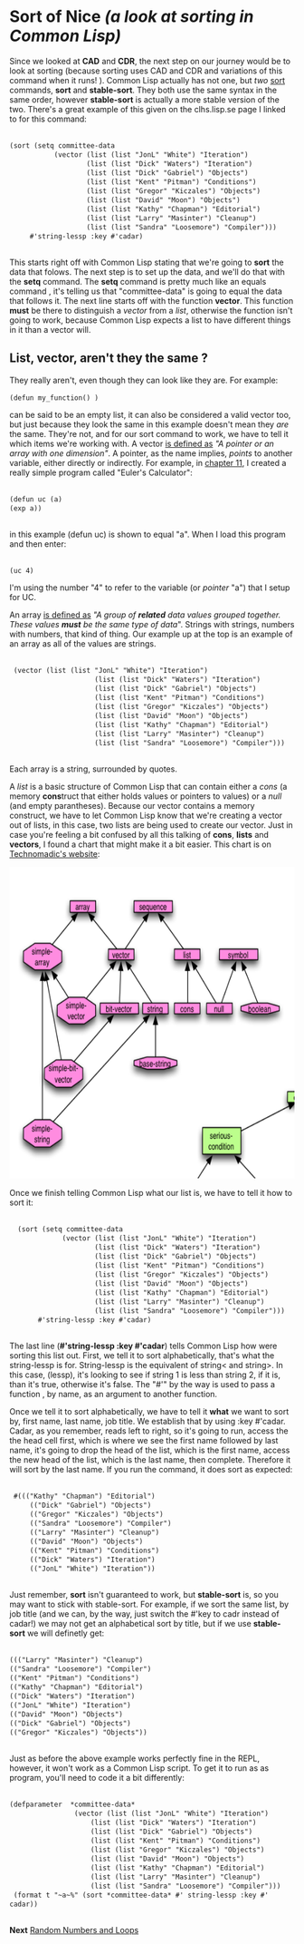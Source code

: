 # Sort of Nice *(a look at sorting in Common Lisp)*

  Since we looked at **CAD** and **CDR**, the next step on our journey would be to look at sorting (because sorting uses CAD and CDR and variations of this
  command when it runs! ). Common Lisp actually has not one, but *two* [sort](http://clhs.lisp.se/Body/f_sort_.htm) commands, **sort** and **stable-sort**. They
  both use the same syntax in the same order, however **stable-sort** is actually a more stable version of the two. There's a great example of this given on the clhs.lisp.se
  page I linked to for this command:
  
  ```
  
  (sort (setq committee-data
             (vector (list (list "JonL" "White") "Iteration")
                     (list (list "Dick" "Waters") "Iteration")
                     (list (list "Dick" "Gabriel") "Objects")
                     (list (list "Kent" "Pitman") "Conditions")
                     (list (list "Gregor" "Kiczales") "Objects")
                     (list (list "David" "Moon") "Objects")
                     (list (list "Kathy" "Chapman") "Editorial")
                     (list (list "Larry" "Masinter") "Cleanup")
                     (list (list "Sandra" "Loosemore") "Compiler")))
       #'string-lessp :key #'cadar)
       
```
       
This starts right off with Common Lisp stating that we're going to **sort** the data that folows. The next step is to set up the data, and we'll do that with the **setq**
command. The **setq** command is pretty much like an equals command , it's telling us that "committee-data" is going to equal the data that follows it. The next line starts 
off with the function **vector**. This function **must** be there to distinguish a *vector* from a *list*, otherwise the function isn't going to work, because Common Lisp
expects a list to have different things in it than a vector will.

## List, vector, aren't they the same ?

  They really aren't, even though they can look like they are. For example:
  
  ``` 
  (defun my_function() )
  
  ```
  
  can be said to be an empty list, it can also be considered a valid vector too, but just because they look the same in this example doesn't mean they *are* the same. They're 
not, and for our sort command to work, we have to tell it which items we're working with. 
    A vector [is defined as](https://www.computerhope.com/jargon/v/vector.htm) *"A pointer or an array with one dimension"*.  A pointer, as the name implies, *points* to 
another variable, either directly or indirectly. For example, in [chapter 11](https://github.com/Vorlonhomeworld/BBCL/blob/main/11%20Defun.md), I created a really simple 
program called "Euler's Calculator":

```

(defun uc (a)
(exp a))


```

in this example (defun uc) is shown to equal "a". When I load this program and then enter:

```

(uc 4) 

```

I'm using the number "4" to refer to the variable (or *pointer* "a") that I setup for UC.

  An array [is defined as](https://www.computerhope.com/jargon/a/array.htm) *"A group of **related** data values grouped together. These values **must** be the same type 
of data*". Strings with strings, numbers with numbers, that kind of thing.  Our example up at the top is an example of an array as all of the values are strings. 

```

 (vector (list (list "JonL" "White") "Iteration")
                     (list (list "Dick" "Waters") "Iteration")
                     (list (list "Dick" "Gabriel") "Objects")
                     (list (list "Kent" "Pitman") "Conditions")
                     (list (list "Gregor" "Kiczales") "Objects")
                     (list (list "David" "Moon") "Objects")
                     (list (list "Kathy" "Chapman") "Editorial")
                     (list (list "Larry" "Masinter") "Cleanup")
                     (list (list "Sandra" "Loosemore") "Compiler")))
                     
```

Each array is a string, surrounded by quotes.

  A *list* is a basic structure of Common Lisp that can contain either a *cons* (a memory **cons**truct that either holds values or pointers to values) or a *null* (and empty 
parantheses).  Because our  vector contains a memory construct, we have to let  Common Lisp know that we're creating a vector out of lists, in this case, two lists are being 
used to create our vector. Just in case you're feeling a bit confused by all this talking of **cons**, **lists** and **vectors**, I found a chart that might make it a bit
easier. This chart is on [Technomadic's website](http://sellout.github.io/):


<a href="rel"><img src="https://github.com/Vorlonhomeworld/BBCL/blob/main/images/list_of_sequences.png" height="550" width="950"></a>



Once we finish telling Common Lisp what our list is, we have to tell it how to sort it:

```

  (sort (setq committee-data
             (vector (list (list "JonL" "White") "Iteration")
                     (list (list "Dick" "Waters") "Iteration")
                     (list (list "Dick" "Gabriel") "Objects")
                     (list (list "Kent" "Pitman") "Conditions")
                     (list (list "Gregor" "Kiczales") "Objects")
                     (list (list "David" "Moon") "Objects")
                     (list (list "Kathy" "Chapman") "Editorial")
                     (list (list "Larry" "Masinter") "Cleanup")
                     (list (list "Sandra" "Loosemore") "Compiler")))
       #'string-lessp :key #'cadar)
       
```

  The last line (**#'string-lessp :key #'cadar**) tells Common Lisp how were sorting this list out.  First, we tell it to sort alphabetically, that's what the string-lessp is
for. String-lessp is the equivalent of string< and string>. In this case, (lessp), it's looking to see if string 1 is less than string 2, if it is, than it's true, otherwise
it's false. The "#'" by the way is used to pass a function , by name, as an argument to another function.

  Once we tell it to sort alphabetically, we have to tell it **what** we want to sort by, first name, last name, job title. We establish that by using :key #'cadar.
Cadar, as you remember, reads left to right, so it's going to run, access the the head cell first, which is where we see the first name followed by last name, it's going to 
drop the head of the list, which is the first name, access the new head of the list, which is the last name, then complete. Therefore it will sort by the last name.
If you run the command, it does sort as expected:

```

 #((("Kathy" "Chapman") "Editorial")
     (("Dick" "Gabriel") "Objects")
     (("Gregor" "Kiczales") "Objects")
     (("Sandra" "Loosemore") "Compiler")
     (("Larry" "Masinter") "Cleanup")
     (("David" "Moon") "Objects")
     (("Kent" "Pitman") "Conditions")
     (("Dick" "Waters") "Iteration")
     (("JonL" "White") "Iteration"))
     
```

Just remember, **sort** isn't guaranteed to work, but **stable-sort** is, so you may want to stick with stable-sort. For example, if we sort the same list, by job title (and we
can, by the way, just switch the #'key to cadr instead of cadar!) we may not get an alphabetical sort by title, but if we use **stable-sort** we will definetly get:

```

((("Larry" "Masinter") "Cleanup") 
(("Sandra" "Loosemore") "Compiler")
(("Kent" "Pitman") "Conditions") 
(("Kathy" "Chapman") "Editorial")
(("Dick" "Waters") "Iteration") 
(("JonL" "White") "Iteration")
(("David" "Moon") "Objects") 
(("Dick" "Gabriel") "Objects")
(("Gregor" "Kiczales") "Objects"))
  
  ```

  Just as before the above example works perfectly fine in the REPL, however, it won't work as a Common Lisp script. To get it to run as as program, you'll need to code it
a bit differently:


```

(defparameter  *committee-data* 
				(vector (list (list "JonL" "White") "Iteration")
					(list (list "Dick" "Waters") "Iteration")
					(list (list "Dick" "Gabriel") "Objects")
					(list (list "Kent" "Pitman") "Conditions")
					(list (list "Gregor" "Kiczales") "Objects")
					(list (list "David" "Moon") "Objects")
					(list (list "Kathy" "Chapman") "Editorial")
					(list (list "Larry" "Masinter") "Cleanup")
					(list (list "Sandra" "Loosemore") "Compiler")))
 (format t "~a~%" (sort *committee-data* #' string-lessp :key #' cadar))
 
 ```
 

**Next**  [Random Numbers and Loops](https://github.com/Vorlonhomeworld/BBCL/blob/main/18%20Random%20numbers%20and%20Loops)
